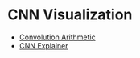 # CNN Visualization

- [Convolution Arithmetic](https://github.com/vdumoulin/conv_arithmetic)
- [CNN Explainer](https://poloclub.github.io/cnn-explainer/)